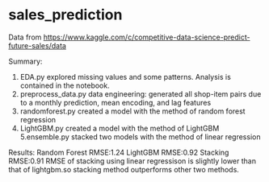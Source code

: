 # sales_prediction
Data from https://www.kaggle.com/c/competitive-data-science-predict-future-sales/data

Summary:
1. EDA.py 
explored missing values and some patterns. Analysis is contained in the notebook.
2. preprocess_data.py
data engineering: generated all shop-item pairs due to a monthly prediction, mean encoding, and lag features
3. randomforest.py
created a model with the method of random forest regression
4. LightGBM.py
created a model with the method of LightGBM 
5.ensemble.py
stacked two models with the method of linear regression


Results:
Random Forest RMSE:1.24
LightGBM RMSE:0.92
Stacking RMSE:0.91
RMSE of stacking using linear regressison is slightly lower than that of lightgbm.so stacking method outperforms other two methods.

